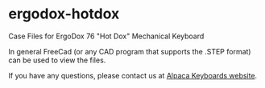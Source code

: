 # ergodox-hotdox
Case Files for ErgoDox 76 "Hot Dox" Mechanical Keyboard

In general FreeCad (or any CAD program that supports the .STEP format) can be used to view the files.

If you have any questions, please contact us at [Alpaca Keyboards website](https://www.alpacakeyboards.com/).
